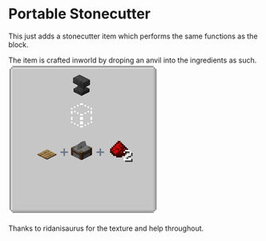 # Portable Stonecutter

This just adds a stonecutter item which performs the same functions as the block.

The item is crafted inworld by droping an anvil into the ingredients as such.
![Crafting Recipe](recipe.png)

Thanks to ridanisaurus for the texture and help throughout.
